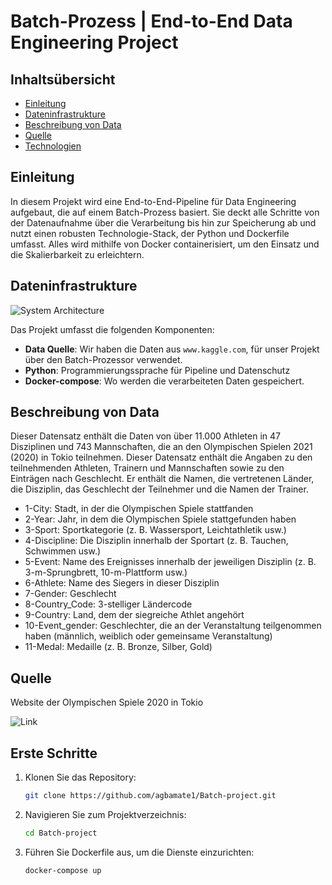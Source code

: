 # Batch-Prozess |  End-to-End Data Engineering Project

## Inhaltsübersicht
- [Einleitung](#Einleitung)
- [Dateninfrastrukture](#Dateninfrastrukture)
- [Beschreibung von Data](#Beschreibung_von_Data)
- [Quelle](#Quelle)
- [Technologien](#Technologien)


## Einleitung

In diesem Projekt wird eine End-to-End-Pipeline für Data Engineering aufgebaut, die auf einem Batch-Prozess basiert. Sie deckt alle Schritte von der Datenaufnahme über die Verarbeitung bis hin zur Speicherung ab und nutzt einen robusten Technologie-Stack, der Python und Dockerfile umfasst. Alles wird mithilfe von Docker containerisiert, um den Einsatz und die Skalierbarkeit zu erleichtern.


## Dateninfrastrukture

![System Architecture](https://github.com/agbamate1/Batch-project.git/Dateninfrastrukture_Batch.png)


Das Projekt umfasst die folgenden Komponenten:

- **Data Quelle**: Wir haben die Daten aus `www.kaggle.com`, für unser Projekt über den Batch-Prozessor verwendet. 
- **Python**: Programmierungssprache für Pipeline und Datenschutz
- **Docker-compose**: Wo werden die verarbeiteten Daten gespeichert.

## Beschreibung von Data

Dieser Datensatz enthält die Daten von über 11.000 Athleten in 47 Disziplinen und 743 Mannschaften, die an den Olympischen Spielen 2021 (2020) in Tokio teilnehmen. Dieser Datensatz enthält die Angaben zu den teilnehmenden Athleten, Trainern und Mannschaften sowie zu den Einträgen nach Geschlecht. Er enthält die Namen, die vertretenen Länder, die Disziplin, das Geschlecht der Teilnehmer und die Namen der Trainer.

- 1-City: Stadt, in der die Olympischen Spiele stattfanden
- 2-Year: Jahr, in dem die Olympischen Spiele stattgefunden haben
- 3-Sport: Sportkategorie (z. B. Wassersport, Leichtathletik usw.)
- 4-Discipline: Die Disziplin innerhalb der Sportart (z. B. Tauchen, Schwimmen usw.)
- 5-Event: Name des Ereignisses innerhalb der jeweiligen Disziplin (z. B. 3-m-Sprungbrett, 10-m-Plattform usw.)
- 6-Athlete: Name des Siegers in dieser Disziplin
- 7-Gender: Geschlecht
- 8-Country_Code: 3-stelliger Ländercode
- 9-Country: Land, dem der siegreiche Athlet angehört
- 10-Event_gender: Geschlechter, die an der Veranstaltung teilgenommen haben (männlich, weiblich oder gemeinsame Veranstaltung)
- 11-Medal: Medaille (z. B. Bronze, Silber, Gold)


## Quelle

Website der Olympischen Spiele 2020 in Tokio

![Link](https://www.kaggle.com/datasets/arjunprasadsarkhel/2021-olympics-in-tokyo)



## Erste Schritte

1. Klonen Sie das Repository:

    ```bash
    git clone https://github.com/agbamate1/Batch-project.git
    ```

2. Navigieren Sie zum Projektverzeichnis:
    ```bash
    cd Batch-project
    ```

3. Führen Sie Dockerfile aus, um die Dienste einzurichten:
    ```bash
    docker-compose up
    ```
